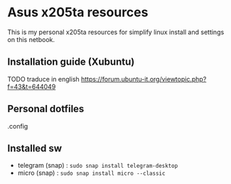 # Asus x205ta resources

This is my personal x205ta resources for simplify linux install and settings on this netbook.


## Installation guide (Xubuntu)

TODO traduce in english
https://forum.ubuntu-it.org/viewtopic.php?f=43&t=644049

## Personal dotfiles

.config


## Installed sw

- telegram (snap) : 
	`sudo snap install telegram-desktop`
- micro <file editor> (snap) : 
	`sudo snap install micro --classic`
